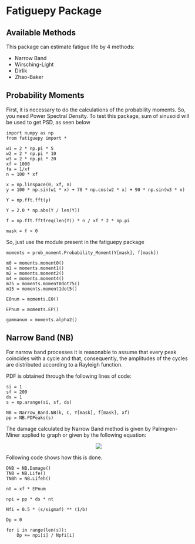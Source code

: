 # Fatiguepy Package

## Available Methods
This package can estimate fatigue life by 4 methods:

* Narrow Band
* Wirsching-Light
* Dirlik
* Zhao-Baker

## Probability Moments

First, it is necessary to do the calculations of the probability moments.
So, you need Power Spectral Density. To test this package, sum of sinusoid will be used to get PSD, as seen below

```
import numpy as np
from fatiguepy import *

w1 = 2 * np.pi * 5
w2 = 2 * np.pi * 10
w3 = 2 * np.pi * 20
xf = 1000
fa = 1/xf
n = 100 * xf

x = np.linspace(0, xf, n)
y = 100 * np.sin(w1 * x) + 70 * np.cos(w2 * x) + 90 * np.sin(w3 * x)

Y = np.fft.fft(y)

Y = 2.0 * np.abs(Y / len(Y))

f = np.fft.fftfreq(len(Y)) * n / xf * 2 * np.pi    

mask = f > 0
```
So, just use the module present in the fatiguepy package

```
moments = prob_moment.Probability_Moment(Y[mask], f[mask])

m0 = moments.moment0()
m1 = moments.moment1()
m2 = moments.moment2()
m4 = moments.moment4()
m75 = moments.moment0dot75()
m15 = moments.moment1dot5()

E0num = moments.E0()

EPnum = moments.EP()

gammanum = moments.alpha2()
```

## Narrow Band (NB)

For narrow band processes it is reasonable to assume that every peak coincides with a cycle and that, consequently, the amplitudes of the cycles are distributed according to a Rayleigh function.

PDF is obtained through the following lines of code:

```
si = 1
sf = 200
ds = 1
s = np.arange(si, sf, ds)

NB = Narrow_Band.NB(k, C, Y[mask], f[mask], xf)
pp = NB.PDPeaks(s)
```

The damage calculated by Narrow Band method is given by Palmgren-Miner applied to graph or given by the following equation:

<p align=center>
<img src="https://render.githubusercontent.com/render/math?math=\overline{D}_{NB} = \nu_0C^{-1}\left(\sqrt{2m_0}\right)^k\Gamma\left(1 %2B \frac{k}{2}\right)">
</p>
Following code shows how this is done.

```
DNB = NB.Damage()
TNB = NB.Life()
TNBh = NB.Lifeh()

nt = xf * EPnum

npi = pp * ds * nt

Nfi = 0.5 * (s/sigmaf) ** (1/b)

Dp = 0

for i in range(len(s)):
    Dp += npi[i] / Npfi[i]
```